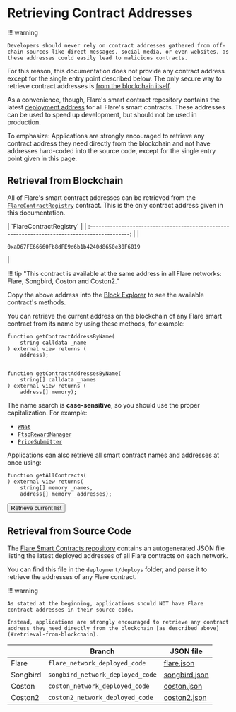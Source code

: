 # Retrieving Contract Addresses

!!! warning

    Developers should never rely on contract addresses gathered from off-chain sources like direct messages, social media, or even websites, as these addresses could easily lead to malicious contracts.

For this reason, this documentation does not provide any contract address except for the single entry point described below.
The only secure way to retrieve contract addresses is [from the blockchain itself](#retrieval-from-blockchain).

As a convenience, though, Flare's smart contract repository contains the latest [deployment address](#retrieval-from-source-code) for all Flare's smart contracts.
These addresses can be used to speed up development, but should not be used in production.

To emphasize: Applications are strongly encouraged to retrieve any contract address they need directly from the blockchain and not have addresses hard-coded into the source code, except for the single entry point given in this page.

## Retrieval from Blockchain

All of Flare's smart contract addresses can be retrieved from the [`FlareContractRegistry`](FlareContractRegistry.md) contract.
This is the only contract address given in this documentation.

<div class="important-table" markdown>
|                                    `FlareContractRegistry`                                     |
| :--------------------------------------------------------------------------------------------: |
| <pre><code style="padding-right: 3em;">0xaD67FE66660Fb8dFE9d6b1b4240d8650e30F6019</code></pre> |
</div>

!!! tip "This contract is available at the same address in all Flare networks: Flare, Songbird, Coston and Coston2."

Copy the above address into the [Block Explorer](../../user/block-explorers/index.md) to see the available contract's methods.

You can retrieve the current address on the blockchain of any Flare smart contract from its name by using these methods, for example:

```solidity
function getContractAddressByName(
    string calldata _name
) external view returns (
    address);


function getContractAddressesByName(
    string[] calldata _names
) external view returns (
    address[] memory);
```

The name search is **case-sensitive**, so you should use the proper capitalization.
For example:

* [`WNat`](WNat.md)
* [`FtsoRewardManager`](FtsoRewardManager.md)
* [`PriceSubmitter`](PriceSubmitter.md)

Applications can also retrieve all smart contract names and addresses at once using:

```solidity
function getAllContracts(
) external view returns(
    string[] memory _names,
    address[] memory _addresses);
```

<button class="md-button" id="contract-list-button">Retrieve current list</button>
<div id="contract-list-results"></div>

## Retrieval from Source Code

The [Flare Smart Contracts repository](https://gitlab.com/flarenetwork/flare-smart-contracts) contains an autogenerated JSON file listing the latest deployed addresses of all Flare contracts on each network.

You can find this file in the `deployment/deploys` folder, and parse it to retrieve the addresses of any Flare contract.

!!! warning

    As stated at the beginning, applications should NOT have Flare contract addresses in their source code.

    Instead, applications are strongly encouraged to retrieve any contract address they need directly from the blockchain [as described above](#retrieval-from-blockchain).

|          | Branch                           | JSON file               |
| -------- | -------------------------------- | ----------------------- |
| Flare    | `flare_network_deployed_code`    | [flare.json][f-json]    |
| Songbird | `songbird_network_deployed_code` | [songbird.json][s-json] |
| Coston   | `coston_network_deployed_code`   | [coston.json][c-json]   |
| Coston2  | `coston2_network_deployed_code`  | [coston2.json][c2-json] |

[f-json]: https://gitlab.com/flarenetwork/flare-smart-contracts/-/blob/flare_network_deployed_code/deployment/deploys/flare.json
[s-json]: https://gitlab.com/flarenetwork/flare-smart-contracts/-/blob/songbird_network_deployed_code/deployment/deploys/songbird.json
[c-json]: https://gitlab.com/flarenetwork/flare-smart-contracts/-/blob/coston_network_deployed_code/deployment/deploys/coston.json
[c2-json]: https://gitlab.com/flarenetwork/flare-smart-contracts/-/blob/coston2_network_deployed_code/deployment/deploys/coston2.json

<script type="module">
    const button = document.getElementById("contract-list-button");
    const list = document.getElementById("contract-list-results");
    button.addEventListener("click", (e) => {
        e.preventDefault();
        button.style.display = "none";
        list.innerHTML = "Retrieving...";
        import("/assets/javascripts/ethers-6.3.esm.min.js").then(ethers => {
            const provider = new ethers.JsonRpcProvider("https://flare-api.flare.network/ext/C/rpc");
            const flareContractRegistry = new ethers.Contract(
                "0xaD67FE66660Fb8dFE9d6b1b4240d8650e30F6019",
                ["function getAllContracts() external view returns(string[] memory, address[] memory)"],
                provider);
            const res = flareContractRegistry.getAllContracts().then(res => {
                list.innerHTML = "Current smart contract list:";
                var ul=document.createElement('ul');
                for (var i = 0; i < res[0].length; ++i) {
                    var li = document.createElement('li');
                    li.innerHTML = `<code>${res[0][i]}</code>`;
                    ul.appendChild(li);
                }
                list.appendChild(ul);
            });
        });
    });
</script>
